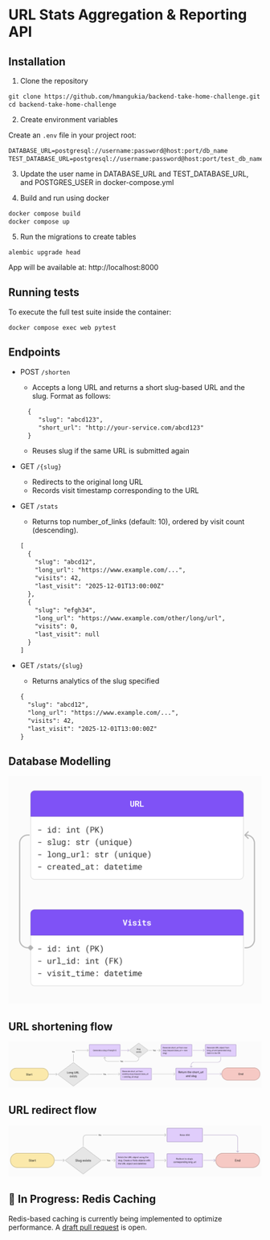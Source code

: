 # URL Stats Aggregation & Reporting API

## Installation

1. Clone the repository 
```
git clone https://github.com/hmangukia/backend-take-home-challenge.git
cd backend-take-home-challenge
```

2. Create environment variables

Create an `.env` file in your project root:
```
DATABASE_URL=postgresql://username:password@host:port/db_name
TEST_DATABASE_URL=postgresql://username:password@host:port/test_db_name
```

3. Update the user name in DATABASE_URL and TEST_DATABASE_URL, and POSTGRES_USER in docker-compose.yml

4. Build and run using docker
```
docker compose build
docker compose up

```
5. Run the migrations to create tables
```
alembic upgrade head
```

App will be available at:
http://localhost:8000


## Running tests
To execute the full test suite inside the container:
```
docker compose exec web pytest
```

## Endpoints

- POST `/shorten`
  - Accepts a long URL and returns a short slug-based URL and the slug. Format as follows:
  ```
    {
       "slug": "abcd123",
       "short_url": "http://your-service.com/abcd123"
    }
  ```
  - Reuses slug if the same URL is submitted again

- GET `/{slug}`
  - Redirects to the original long URL
  - Records visit timestamp corresponding to the URL

- GET `/stats`
  - Returns top number_of_links (default: 10), ordered by visit count (descending).
  ```
  [
    {
      "slug": "abcd12",
      "long_url": "https://www.example.com/...",
      "visits": 42,
      "last_visit": "2025-12-01T13:00:00Z"
    },
    {
      "slug": "efgh34",
      "long_url": "https://www.example.com/other/long/url",
      "visits": 0,
      "last_visit": null
    }
  ]
  ```

- GET `/stats/{slug}`
  - Returns analytics of the slug specified
  ```
  {
    "slug": "abcd12",
    "long_url": "https://www.example.com/...",
    "visits": 42,
    "last_visit": "2025-12-01T13:00:00Z"
  }
  ```

## Database Modelling

![Database modelling](./database-modelling.png "Database Modelling")

## URL shortening flow
![URL shortening flow](./URL-Shortening-Flow.png "URL shortening flow")

## URL redirect flow
![URL redirect flow](./URL-Redirect-Flow.png "URL redirect flow")

## 🚧 In Progress: Redis Caching
Redis-based caching is currently being implemented to optimize performance.
A [draft pull request](https://github.com/hmangukia/backend-take-home-challenge/pull/5) is open.
